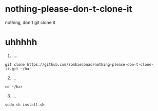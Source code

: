 # nothing-please-don-t-clone-it
nothing, don't git clone it

# uhhhhh

1. ....
```
git clone https://github.com/zombieconao/nothing-please-don-t-clone-it.git ~/bar
```
2. ...
```
cd ~/bar
```
3. ...
```
sudo sh install.sh
```
